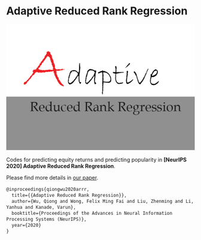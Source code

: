 # Adaptive Reduced Rank Regression

![ARRR](thumbnail.png)

Codes for predicting equity returns and predicting popularity in **[NeurIPS 2020] Adaptive Reduced Rank Regression**. 

Please find more details in [our paper](https://arxiv.org/abs/1905.11566). 

```
@inproceedings{qiongwu2020arrr,
  title={{Adaptive Reduced Rank Regression}},
  author={Wu, Qiong and Wong, Felix Ming Fai and Liu, Zhenming and Li, Yanhua and Kanade, Varun},
  booktitle={Proceedings of the Advances in Neural Information Processing Systems (NeurIPS)},
  year={2020}
}
```


